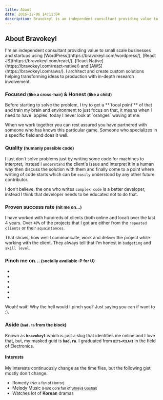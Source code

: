```yaml
---
title: About
date: 2016-12-06 14:11:04
description: Bravokeyl is an independent consultant providing value to small scale businesses and startups using WordPress, React JS, React Native and AWS. I architect and create custom solutions helping transforming ideas to production with in-depth research involvement.
---
```

<section class="card"><h1>About Bravokeyl</h1><div>I'm an independent consultant providing value to small scale businesses and startups using [WordPress](https://bravokeyl.com/wordpress/), [React JS](https://bravokeyl.com/react/), [React Native](https://bravokeyl.com/react-native/) and [AWS](https://bravokeyl.com/aws/). I architect and create custom solutions helping transforming ideas to production with in-depth research involvement.</div></section><section class="card">
<h3 class="section-title">Focused <small>(like a cross-hair)</small> & Honest <small>(like a child)</small></h3><div>Before starting to solve the problem, I try to get a **`focal point`** of that and train my brain and environment to just focus on that, it means when I need to have `apples` today I never look at `oranges` waving at me.

When we work together you can rest assured you have partnered with someone who has knows this particular game. Someone who specializes in a specific field and does it well.</div></section><section class="card"><h3 class="section-title">Quality <small>(humanly possible code)</small></h3><div>I just don't solve problems just by writing some code for machines to interpret, instead I `understand` the client's issue and interpret it in a human way then discuss the solution with them and finally come to a point where writing of code starts which can be `easily` understood by any other future contributor.

I don't believe, the one who writes `complex code` is a better developer, instead I think that developer needs to be educated not to do that.</div></section><section class="card"><h3 class="section-title">Proven success rate <small>(hit me on...)</small></h3><div>I have worked with hundreds of clients (both online and local) over the last 4 years. Over **`47%`** of the projects that I got are either from the `repeated clients` or their `aquaintances`.

That shows, how well I communicate, work and deliver the project while working with the client. They always tell that I'm honest in `budgeting` and `skill level`.</div></section><section class="card"><h3 class="section-title">Pinch me on... <small>(socially available :P for U)</small></h3><div><ul class="social list-inline list-unstyled"><li><a href="https://twitter.com/bravokeyl" title="Twitter" target="_blank"><i class="fa fa-twitter"></i></a></li><li><a href="https://github.com/bravokeyl" title="Github" target="_blank"><i class="fa fa-github"></i></a></li><li><a href="https://profiles.wordpress.org/bravokeyl" title="WordPress" target="_blank"><i class="fa fa-wordpress"></i></a></li><li><a href="http://wordpress.stackexchange.com/users/43098/bravokeyl" title="WordPress StackExchange" target="_blank"><i class="fa fa-stack-exchange"></i></a></li><li><a href="https://www.reddit.com/user/bravokeyl" title="Reddit" target="_blank"><i class="fa fa-reddit"></i></a></li><li><a href="https://www.youtube.com/channel/UCT_xdk5b9JFLhQ7n04itLag" title="Youtube" target="_blank"><i class="fa fa-youtube"></i></a></li></ul></div>Woah! wait! Why the hell would I pinch you?
Just saying you can if want to :).</section><section class="card int-card"><h3 class="section-title">Aside <small>(`bad.ra` from the block)</small></h3><div class="iterests-inner">Known as **`bravokeyl`** which is just a slug that identifies me online and I love that, but, my masked guid is **`bad.ra`**. I graduated from <small>**`BITS-PILANI`**</small> in the field of Electronics.<div><h4>Interests</small></h4><p>My interests continuously change as the time flies, but the following gist mostly don't change.</p><ul class="interests"><li>Romedy <small>(Not a fan of Horror)</small></li><li>Melody Music <small>(Hard core fan of <a href="http://www.shreyaghoshal.com/" target="_blank">Shreya Goshal</a>)</small></li><li>Watches lot of **Korean** dramas</li></ul></div></div></section>
